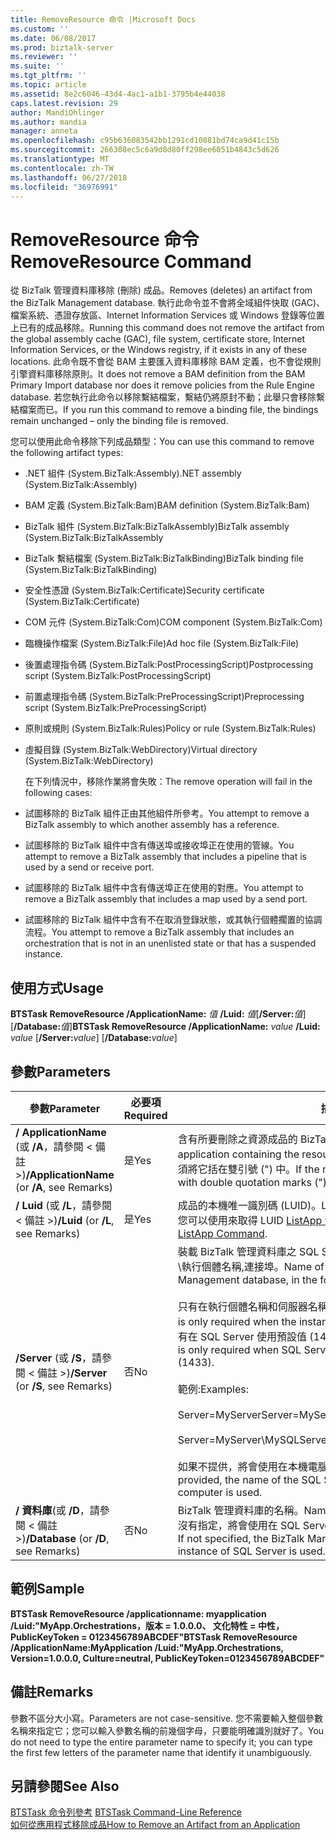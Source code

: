 ```yaml
---
title: RemoveResource 命令 |Microsoft Docs
ms.custom: ''
ms.date: 06/08/2017
ms.prod: biztalk-server
ms.reviewer: ''
ms.suite: ''
ms.tgt_pltfrm: ''
ms.topic: article
ms.assetid: 8e2c6046-43d4-4ac1-a1b1-3795b4e44038
caps.latest.revision: 29
author: MandiOhlinger
ms.author: mandia
manager: anneta
ms.openlocfilehash: c95b636083542bb1291cd10881bd74ca9d41c15b
ms.sourcegitcommit: 266308ec5c6a9d8d80ff298ee6051b4843c5d626
ms.translationtype: MT
ms.contentlocale: zh-TW
ms.lasthandoff: 06/27/2018
ms.locfileid: "36976991"
---
```

# <a name="removeresource-command"></a><span data-ttu-id="2149f-102">RemoveResource 命令</span><span class="sxs-lookup"><span data-stu-id="2149f-102">RemoveResource Command</span></span>
<span data-ttu-id="2149f-103">從 BizTalk 管理資料庫移除 (刪除) 成品。</span><span class="sxs-lookup"><span data-stu-id="2149f-103">Removes (deletes) an artifact from the BizTalk Management database.</span></span> <span data-ttu-id="2149f-104">執行此命令並不會將全域組件快取 (GAC)、檔案系統、憑證存放區、Internet Information Services 或 Windows 登錄等位置上已有的成品移除。</span><span class="sxs-lookup"><span data-stu-id="2149f-104">Running this command does not remove the artifact from the global assembly cache (GAC), file system, certificate store, Internet Information Services, or the Windows registry, if it exists in any of these locations.</span></span> <span data-ttu-id="2149f-105">此命令既不會從 BAM 主要匯入資料庫移除 BAM 定義，也不會從規則引擎資料庫移除原則。</span><span class="sxs-lookup"><span data-stu-id="2149f-105">It does not remove a BAM definition from the BAM Primary Import database nor does it remove policies from the Rule Engine database.</span></span> <span data-ttu-id="2149f-106">若您執行此命令以移除繫結檔案，繫結仍將原封不動；此舉只會移除繫結檔案而已。</span><span class="sxs-lookup"><span data-stu-id="2149f-106">If you run this command to remove a binding file, the bindings remain unchanged – only the binding file is removed.</span></span>  
  
 <span data-ttu-id="2149f-107">您可以使用此命令移除下列成品類型：</span><span class="sxs-lookup"><span data-stu-id="2149f-107">You can use this command to remove the following artifact types:</span></span>  
  
- <span data-ttu-id="2149f-108">.NET 組件 (System.BizTalk:Assembly)</span><span class="sxs-lookup"><span data-stu-id="2149f-108">.NET assembly (System.BizTalk:Assembly)</span></span>  
  
- <span data-ttu-id="2149f-109">BAM 定義 (System.BizTalk:Bam)</span><span class="sxs-lookup"><span data-stu-id="2149f-109">BAM definition (System.BizTalk:Bam)</span></span>  
  
- <span data-ttu-id="2149f-110">BizTalk 組件 (System.BizTalk:BizTalkAssembly)</span><span class="sxs-lookup"><span data-stu-id="2149f-110">BizTalk assembly (System.BizTalk:BizTalkAssembly</span></span>  
  
- <span data-ttu-id="2149f-111">BizTalk 繫結檔案 (System.BizTalk:BizTalkBinding)</span><span class="sxs-lookup"><span data-stu-id="2149f-111">BizTalk binding file (System.BizTalk:BizTalkBinding)</span></span>  
  
- <span data-ttu-id="2149f-112">安全性憑證 (System.BizTalk:Certificate)</span><span class="sxs-lookup"><span data-stu-id="2149f-112">Security certificate (System.BizTalk:Certificate)</span></span>  
  
- <span data-ttu-id="2149f-113">COM 元件 (System.BizTalk:Com)</span><span class="sxs-lookup"><span data-stu-id="2149f-113">COM component (System.BizTalk:Com)</span></span>  
  
- <span data-ttu-id="2149f-114">臨機操作檔案 (System.BizTalk:File)</span><span class="sxs-lookup"><span data-stu-id="2149f-114">Ad hoc file (System.BizTalk:File)</span></span>  
  
- <span data-ttu-id="2149f-115">後置處理指令碼 (System.BizTalk:PostProcessingScript)</span><span class="sxs-lookup"><span data-stu-id="2149f-115">Postprocessing script (System.BizTalk:PostProcessingScript)</span></span>  
  
- <span data-ttu-id="2149f-116">前置處理指令碼 (System.BizTalk:PreProcessingScript)</span><span class="sxs-lookup"><span data-stu-id="2149f-116">Preprocessing script (System.BizTalk:PreProcessingScript)</span></span>  
  
- <span data-ttu-id="2149f-117">原則或規則 (System.BizTalk:Rules)</span><span class="sxs-lookup"><span data-stu-id="2149f-117">Policy or rule (System.BizTalk:Rules)</span></span>  
  
- <span data-ttu-id="2149f-118">虛擬目錄 (System.BizTalk:WebDirectory)</span><span class="sxs-lookup"><span data-stu-id="2149f-118">Virtual directory (System.BizTalk:WebDirectory)</span></span>  
  
  <span data-ttu-id="2149f-119">在下列情況中，移除作業將會失敗：</span><span class="sxs-lookup"><span data-stu-id="2149f-119">The remove operation will fail in the following cases:</span></span>  
  
- <span data-ttu-id="2149f-120">試圖移除的 BizTalk 組件正由其他組件所參考。</span><span class="sxs-lookup"><span data-stu-id="2149f-120">You attempt to remove a BizTalk assembly to which another assembly has a reference.</span></span>  
  
- <span data-ttu-id="2149f-121">試圖移除的 BizTalk 組件中含有傳送埠或接收埠正在使用的管線。</span><span class="sxs-lookup"><span data-stu-id="2149f-121">You attempt to remove a BizTalk assembly that includes a pipeline that is used by a send or receive port.</span></span>  
  
- <span data-ttu-id="2149f-122">試圖移除的 BizTalk 組件中含有傳送埠正在使用的對應。</span><span class="sxs-lookup"><span data-stu-id="2149f-122">You attempt to remove a BizTalk assembly that includes a map used by a send port.</span></span>  
  
- <span data-ttu-id="2149f-123">試圖移除的 BizTalk 組件中含有不在取消登錄狀態，或其執行個體擱置的協調流程。</span><span class="sxs-lookup"><span data-stu-id="2149f-123">You attempt to remove a BizTalk assembly that includes an orchestration that is not in an unenlisted state or that has a suspended instance.</span></span>  
  
## <a name="usage"></a><span data-ttu-id="2149f-124">使用方式</span><span class="sxs-lookup"><span data-stu-id="2149f-124">Usage</span></span>  
 <span data-ttu-id="2149f-125">**BTSTask RemoveResource /ApplicationName:** *值* **/Luid:** *值*[**/Server:**<em>值</em>] [**/Database:**<em>值</em>]</span><span class="sxs-lookup"><span data-stu-id="2149f-125">**BTSTask RemoveResource /ApplicationName:** *value* **/Luid:** *value* [**/Server:**<em>value</em>] [**/Database:**<em>value</em>]</span></span>  
  
## <a name="parameters"></a><span data-ttu-id="2149f-126">參數</span><span class="sxs-lookup"><span data-stu-id="2149f-126">Parameters</span></span>  
  
|<span data-ttu-id="2149f-127">參數</span><span class="sxs-lookup"><span data-stu-id="2149f-127">Parameter</span></span>|<span data-ttu-id="2149f-128">必要項</span><span class="sxs-lookup"><span data-stu-id="2149f-128">Required</span></span>|<span data-ttu-id="2149f-129">描述</span><span class="sxs-lookup"><span data-stu-id="2149f-129">Description</span></span>|  
|---------------|--------------|-----------------|  
|<span data-ttu-id="2149f-130">**/ ApplicationName** (或 **/A**，請參閱 < 備註 >)</span><span class="sxs-lookup"><span data-stu-id="2149f-130">**/ApplicationName** (or **/A**, see Remarks)</span></span>|<span data-ttu-id="2149f-131">是</span><span class="sxs-lookup"><span data-stu-id="2149f-131">Yes</span></span>|<span data-ttu-id="2149f-132">含有所要刪除之資源成品的 BizTalk 應用程式名稱。</span><span class="sxs-lookup"><span data-stu-id="2149f-132">Name of the BizTalk application containing the resource artifact to delete.</span></span> <span data-ttu-id="2149f-133">如果名稱包含空格，您必須將它括在雙引號 (") 中。</span><span class="sxs-lookup"><span data-stu-id="2149f-133">If the name includes spaces, you must enclose it with double quotation marks (").</span></span>|  
|<span data-ttu-id="2149f-134">**/ Luid** (或 **/L**，請參閱 < 備註 >)</span><span class="sxs-lookup"><span data-stu-id="2149f-134">**/Luid** (or **/L**, see Remarks)</span></span>|<span data-ttu-id="2149f-135">是</span><span class="sxs-lookup"><span data-stu-id="2149f-135">Yes</span></span>|<span data-ttu-id="2149f-136">成品的本機唯一識別碼 (LUID)。</span><span class="sxs-lookup"><span data-stu-id="2149f-136">Locally unique identifier (LUID) of the artifact.</span></span> <span data-ttu-id="2149f-137">您可以使用來取得 LUID [ListApp 命令](../core/listapp-command.md)。</span><span class="sxs-lookup"><span data-stu-id="2149f-137">You can obtain the LUID by using the [ListApp Command](../core/listapp-command.md).</span></span>|  
|<span data-ttu-id="2149f-138">**/Server** (或 **/S**，請參閱 < 備註 >)</span><span class="sxs-lookup"><span data-stu-id="2149f-138">**/Server** (or **/S**, see Remarks)</span></span>|<span data-ttu-id="2149f-139">否</span><span class="sxs-lookup"><span data-stu-id="2149f-139">No</span></span>|<span data-ttu-id="2149f-140">裝載 BizTalk 管理資料庫之 SQL Server 執行個體的名稱，其格式為：伺服器名稱\執行個體名稱,連接埠。</span><span class="sxs-lookup"><span data-stu-id="2149f-140">Name of the SQL Server instance hosting the BizTalk Management database, in the form ServerName\InstanceName,Port.</span></span><br /><br /> <span data-ttu-id="2149f-141">只有在執行個體名稱和伺服器名稱不同時，才需要執行個體名稱。</span><span class="sxs-lookup"><span data-stu-id="2149f-141">Instance name is only required when the instance name is different than the server name.</span></span> <span data-ttu-id="2149f-142">只有在 SQL Server 使用預設值 (1433) 以外的連接埠編號時，才需要連接埠。</span><span class="sxs-lookup"><span data-stu-id="2149f-142">Port is only required when SQL Server uses a port number other than the default (1433).</span></span><br /><br /> <span data-ttu-id="2149f-143">範例:</span><span class="sxs-lookup"><span data-stu-id="2149f-143">Examples:</span></span><br /><br /> <span data-ttu-id="2149f-144">Server=MyServer</span><span class="sxs-lookup"><span data-stu-id="2149f-144">Server=MyServer</span></span><br /><br /> <span data-ttu-id="2149f-145">Server=MyServer\MySQLServer,1533</span><span class="sxs-lookup"><span data-stu-id="2149f-145">Server=MyServer\MySQLServer,1533</span></span><br /><br /> <span data-ttu-id="2149f-146">如果不提供，將會使用在本機電腦上執行的 SQL Server 執行個體的名稱。</span><span class="sxs-lookup"><span data-stu-id="2149f-146">If not provided, the name of the SQL Server instance running on the local computer is used.</span></span>|  
|<span data-ttu-id="2149f-147">**/ 資料庫**(或 **/D**，請參閱 < 備註 >)</span><span class="sxs-lookup"><span data-stu-id="2149f-147">**/Database** (or **/D**, see Remarks)</span></span>|<span data-ttu-id="2149f-148">否</span><span class="sxs-lookup"><span data-stu-id="2149f-148">No</span></span>|<span data-ttu-id="2149f-149">BizTalk 管理資料庫的名稱。</span><span class="sxs-lookup"><span data-stu-id="2149f-149">Name of the BizTalk Management database.</span></span> <span data-ttu-id="2149f-150">如果沒有指定，將會使用在 SQL Server 本機執行個體中執行的 BizTalk 管理資料庫。</span><span class="sxs-lookup"><span data-stu-id="2149f-150">If not specified, the BizTalk Management database running in the local instance of SQL Server is used.</span></span>|  
  
## <a name="sample"></a><span data-ttu-id="2149f-151">範例</span><span class="sxs-lookup"><span data-stu-id="2149f-151">Sample</span></span>  
 <span data-ttu-id="2149f-152">**BTSTask RemoveResource /applicationname: myapplication /Luid:"MyApp.Orchestrations，版本 = 1.0.0.0、 文化特性 = 中性，PublicKeyToken = 0123456789ABCDEF"**</span><span class="sxs-lookup"><span data-stu-id="2149f-152">**BTSTask RemoveResource /ApplicationName:MyApplication /Luid:"MyApp.Orchestrations, Version=1.0.0.0, Culture=neutral, PublicKeyToken=0123456789ABCDEF"**</span></span>  
  
## <a name="remarks"></a><span data-ttu-id="2149f-153">備註</span><span class="sxs-lookup"><span data-stu-id="2149f-153">Remarks</span></span>  
 <span data-ttu-id="2149f-154">參數不區分大小寫。</span><span class="sxs-lookup"><span data-stu-id="2149f-154">Parameters are not case-sensitive.</span></span> <span data-ttu-id="2149f-155">您不需要輸入整個參數名稱來指定它；您可以輸入參數名稱的前幾個字母，只要能明確識別就好了。</span><span class="sxs-lookup"><span data-stu-id="2149f-155">You do not need to type the entire parameter name to specify it; you can type the first few letters of the parameter name that identify it unambiguously.</span></span>  
  
## <a name="see-also"></a><span data-ttu-id="2149f-156">另請參閱</span><span class="sxs-lookup"><span data-stu-id="2149f-156">See Also</span></span>  
 <span data-ttu-id="2149f-157">[BTSTask 命令列參考](../core/btstask-command-line-reference.md) </span><span class="sxs-lookup"><span data-stu-id="2149f-157">[BTSTask Command-Line Reference](../core/btstask-command-line-reference.md) </span></span>  
 [<span data-ttu-id="2149f-158">如何從應用程式移除成品</span><span class="sxs-lookup"><span data-stu-id="2149f-158">How to Remove an Artifact from an Application</span></span>](../core/how-to-remove-an-artifact-from-an-application.md)
